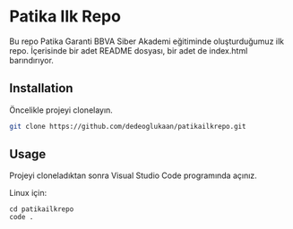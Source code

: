 # Patika Ilk Repo

Bu repo Patika Garanti BBVA Siber Akademi eğitiminde oluşturduğumuz ilk repo. İçerisinde bir adet README dosyası, bir adet de index.html barındırıyor.


## Installation

Öncelikle projeyi clonelayın.

```bash
git clone https://github.com/dedeoglukaan/patikailkrepo.git
```

## Usage

Projeyi cloneladıktan sonra Visual Studio Code programında açınız.

Linux için:
```linux
cd patikailkrepo
code .
```